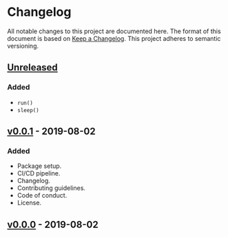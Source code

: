 # Changelog

All notable changes to this project are documented here. The format of this document is based on [Keep a Changelog](https://keepachangelog.com). This project adheres to semantic versioning.

## [Unreleased]

### Added

- `run()`
- `sleep()`

## [v0.0.1] - 2019-08-02

### Added

- Package setup.
- CI/CD pipeline.
- Changelog.
- Contributing guidelines.
- Code of conduct.
- License.

## [v0.0.0] - 2019-08-02

[unreleased]: https://github.com/florimondmanca/hawaiio/compare/v0.0.1...HEAD
[v0.0.1]: https://github.com/florimondmanca/hawaiio/compare/v0.0.0...v0.0.1
[v0.0.0]: https://github.com/florimondmanca/hawaiio/compare/f2514c9c6af0a3ed746fab64f997ec4329a769d6...v0.0.0
